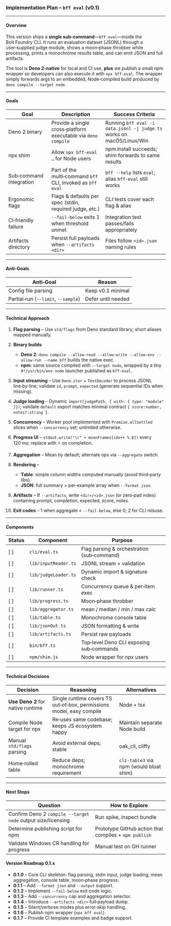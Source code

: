 ### Implementation Plan – `bff eval` (v0.1)

---

#### Overview

This version ships a **single sub‑command**—`bff eval`—inside the Bolt Foundry
CLI. It runs an evaluation dataset (JSONL) through a user‑supplied judge module,
shows a moon‑phase throbber while processing, prints a monochrome results table,
and can emit JSON and full artifacts.

The tool is **Deno 2‑native** for local and CI use, **plus** we publish a small
npm wrapper so developers can also execute it with `npx bff-eval`. The wrapper
simply forwards args to an embedded, Node‑compiled build produced by
`deno compile --target node`.

---

#### Goals

| Goal                    | Description                                                   | Success Criteria                                                      |
| ----------------------- | ------------------------------------------------------------- | --------------------------------------------------------------------- |
| Deno 2 binary           | Provide a single cross‑platform executable via `deno compile` | Running `bff eval -i data.jsonl -j judge.ts` works on macOS/Linux/Win |
| npx shim                | Allow `npx bff-eval …` for Node users                         | npm install succeeds; shim forwards to same results                   |
| Sub‑command integration | Part of the multi‑command `bff` CLI, invoked as `bff eval`    | `bff --help` lists `eval`; alias `bff-eval` still works               |
| Ergonomic flags         | Flags & defaults per spec (stdin, required judge, etc.)       | CLI tests cover each flag & alias                                     |
| CI‑friendly failure     | `--fail-below` exits 1 when threshold unmet                   | Integration test passes/fails appropriately                           |
| Artifacts directory     | Persist full payloads when `--artifacts <dir>`                | Files follow `<id>.json` naming rules                                 |

---

#### Anti‑Goals

| Anti‑Goal                           | Reason             |
| ----------------------------------- | ------------------ |
| Config file parsing                 | Keep v0.1 minimal  |
| Partial‑run (`--limit`, `--sample`) | Defer until needed |

---

#### Technical Approach

1. **Flag parsing** – Use `std/flags` from Deno standard library; short aliases
   mapped manually.
2. **Binary builds**

   - **Deno 2**:
     `deno compile --allow-read --allow-write --allow-env --allow-run --name bff`
     builds the native exec.
   - **npm**: same source compiled with `--target node`, wrapped by a tiny
     `#!/usr/bin/env node` launcher published as `bff-eval`.
3. **Input streaming** – Use `Deno.iter` + `TextDecoder` to process JSONL
   line‑by‑line; validate `id`, `prompt`, `expected` (generate sequential IDs
   when missing).
4. **Judge loading** – Dynamic `import(judgePath, { with: { type: "module" }})`;
   validate `default` export matches minimal contract
   `{ score:number, notes?:string }`.
5. **Concurrency** – Worker pool implemented with `Promise.allSettled` slices
   when `--concurrency` set; unlimited otherwise.
6. **Progress UI** – `stdout.write("\r" + moonFrames[idx++ % 8])` every 120 ms;
   replace with ⚡ on completion.
7. **Aggregation** – Mean by default; alternate ops via `--aggregate` switch.
8. **Rendering** –

   - **Table**: simple column widths computed manually (avoid third‑party libs).
   - **JSON**: full summary + per‑example array when `--format json`.
9. **Artifacts** – If `--artifacts`, write `<dir>/<id>.json` (or zero‑pad index)
   containing prompt, completion, expected, score, notes.
10. **Exit codes** – 1 when aggregate < `--fail-below`, else 0; 2 for CLI
    misuse.

---

#### Components

| Status | Component            | Purpose                                    |
| ------ | -------------------- | ------------------------------------------ |
| \[ ]   | `cli/eval.ts`        | Flag parsing & orchestration (sub‑command) |
| \[ ]   | `lib/inputReader.ts` | JSONL stream + validation                  |
| \[ ]   | `lib/judgeLoader.ts` | Dynamic import & signature check           |
| \[ ]   | `lib/runner.ts`      | Concurrency queue & per‑item exec          |
| \[ ]   | `lib/progress.ts`    | Moon‑phase throbber                        |
| \[ ]   | `lib/aggregator.ts`  | mean / median / min / max calc             |
| \[ ]   | `lib/table.ts`       | Monochrome console table                   |
| \[ ]   | `lib/jsonOut.ts`     | JSON formatting & write                    |
| \[ ]   | `lib/artifacts.ts`   | Persist raw payloads                       |
| \[ ]   | `bin/bff.ts`         | Top‑level Deno CLI exposing sub‑commands   |
| \[ ]   | `npm/shim.js`        | Node wrapper for npx users                 |

---

#### Technical Decisions

| Decision                          | Reasoning                                                            | Alternatives                            |
| --------------------------------- | -------------------------------------------------------------------- | --------------------------------------- |
| **Use Deno 2** for native runtime | Single runtime covers TS out‑of‑box, permissions model, easy compile | Node + tsx                              |
| Compile Node target for npx       | Re‑uses same codebase; keeps JS ecosystem happy                      | Maintain separate Node build            |
| Manual `std/flags` parsing        | Avoid external deps; stable                                          | oak\_cli, cliffy                        |
| Home‑rolled table                 | Reduce deps; monochrome requirement                                  | `cli-table3` via npm (would bloat shim) |

---

#### Next Steps

| Question                                                     | How to Explore                                        |
| ------------------------------------------------------------ | ----------------------------------------------------- |
| Confirm Deno 2 `compile --target node` output size/licensing | Run spike, inspect bundle                             |
| Determine publishing script for npm                          | Prototype GitHub action that compiles + `npm publish` |
| Validate Windows CR handling for progress                    | Manual test on GH runner                              |

#### Version Roadmap 0.1.x

- **0.1.0** – Core CLI skeleton: flag parsing, stdin input, judge loading, mean
  aggregation, console table, moon‑phase progress.
- **0.1.1** – Add `--format json` and `--output` support.
- **0.1.2** – Implement `--fail-below` exit‑code logic.
- **0.1.3** – Add `--concurrency` cap and aggregation selector.
- **0.1.4** – Introduce `--artifacts <dir>` full‑payload dump.
- **0.1.5** – Silent/verbose modes plus error‑skip handling.
- **0.1.6** – Publish npm wrapper (`npx bff eval`).
- **0.1.7** – Provide CI template examples and badge support.
